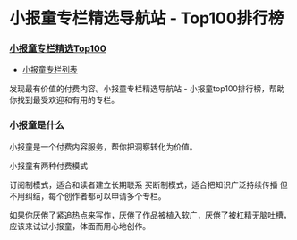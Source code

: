 # 小报童专栏精选导航站 - Top100排行榜

### [小报童专栏精选Top100](http://xbt100.top)

- [小报童专栏列表](http://xbt100.top)

发现最有价值的付费内容。小报童专栏精选导航站 - 小报童top100排行榜，帮助你找到最受欢迎和有用的专栏。

### 小报童是什么

小报童是一个付费内容服务，帮你把洞察转化为价值。

小报童有两种付费模式

订阅制模式，适合和读者建立长期联系
买断制模式，适合把知识广泛持续传播
但不用纠结，每个创作者都可以申请多个专栏。

如果你厌倦了紧追热点来写作，厌倦了作品被植入软广，厌倦了被杠精无脑吐槽，应该来试试小报童，体面而用心地创作。

